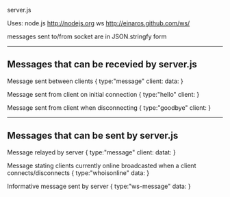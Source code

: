 server.js

Uses: 
	node.js	http://nodejs.org
	ws	http://einaros.github.com/ws/


messages sent to/from socket are in JSON.stringfy form


-------------------------------------------
Messages that can be recevied by server.js
-------------------------------------------
Message sent between clients
{
	type:"message"
	client:<username of client that sent message>
	data:<message>
}

Message sent from client on initial connection
{
	type:"hello"
	client:<username of client connecting to server>
}

Message sent from client when disconnecting
{
	type:"goodbye"
	client:<username of client disconnecting>
}
	

---------------------------------------
Messages that can be sent by server.js
---------------------------------------
Message relayed by server
{
	type:"message"
	client:<username of client that sent message>
	datat:<message>
}

Message stating clients currently online
broadcasted when a client connects/disconnects
{
	type:"whoisonline"
	data:<array of client usernames>
}

Informative message sent by server
{
	type:"ws-message"
	data:<message sent from server>
}
